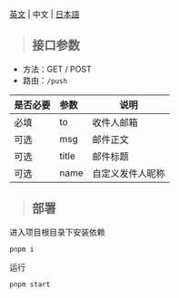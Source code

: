 [英文](https://github.com/4444TENSEI/kaze-mail/blob/main/docs/README_en.md) | 中文 | [日本語](https://github.com/4444TENSEI/kaze-mail/blob/main/docs/README_ja.md)

> ## 接口参数

- 方法：GET / POST
- 路由：`/push`

| 是否必要 | 参数  | 说明             |
| -------- | :---- | ---------------- |
| 必填     | to    | 收件人邮箱       |
| 可选     | msg   | 邮件正文         |
| 可选     | title | 邮件标题         |
| 可选     | name  | 自定义发件人昵称 |

> ## 部署

进入项目根目录下安装依赖

```
pnpm i
```

运行

```
pnpm start
```
